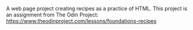 A web page project creating recipes as a practice of HTML.
This project is an assignment from The Odin Project:<br>
https://www.theodinproject.com/lessons/foundations-recipes
